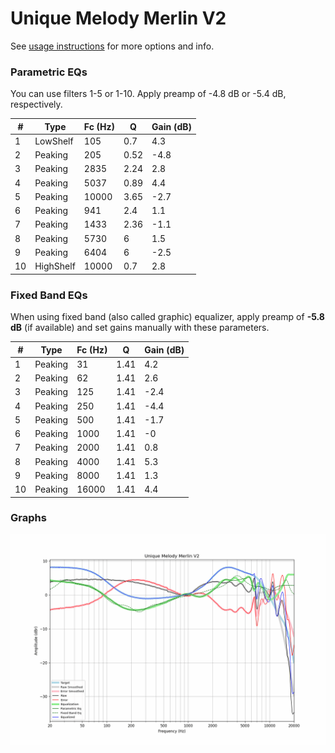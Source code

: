 # Unique Melody Merlin V2
See [usage instructions](https://github.com/jaakkopasanen/AutoEq#usage) for more options and info.

### Parametric EQs
You can use filters 1-5 or 1-10. Apply preamp of -4.8 dB or -5.4 dB, respectively.

|   # | Type      |   Fc (Hz) |    Q |   Gain (dB) |
|-----|-----------|-----------|------|-------------|
|   1 | LowShelf  |       105 | 0.7  |         4.3 |
|   2 | Peaking   |       205 | 0.52 |        -4.8 |
|   3 | Peaking   |      2835 | 2.24 |         2.8 |
|   4 | Peaking   |      5037 | 0.89 |         4.4 |
|   5 | Peaking   |     10000 | 3.65 |        -2.7 |
|   6 | Peaking   |       941 | 2.4  |         1.1 |
|   7 | Peaking   |      1433 | 2.36 |        -1.1 |
|   8 | Peaking   |      5730 | 6    |         1.5 |
|   9 | Peaking   |      6404 | 6    |        -2.5 |
|  10 | HighShelf |     10000 | 0.7  |         2.8 |

### Fixed Band EQs
When using fixed band (also called graphic) equalizer, apply preamp of **-5.8 dB** (if available) and set gains manually with these parameters.

|   # | Type    |   Fc (Hz) |    Q |   Gain (dB) |
|-----|---------|-----------|------|-------------|
|   1 | Peaking |        31 | 1.41 |         4.2 |
|   2 | Peaking |        62 | 1.41 |         2.6 |
|   3 | Peaking |       125 | 1.41 |        -2.4 |
|   4 | Peaking |       250 | 1.41 |        -4.4 |
|   5 | Peaking |       500 | 1.41 |        -1.7 |
|   6 | Peaking |      1000 | 1.41 |        -0   |
|   7 | Peaking |      2000 | 1.41 |         0.8 |
|   8 | Peaking |      4000 | 1.41 |         5.3 |
|   9 | Peaking |      8000 | 1.41 |         1.3 |
|  10 | Peaking |     16000 | 1.41 |         4.4 |

### Graphs
![](./Unique%20Melody%20Merlin%20V2.png)
